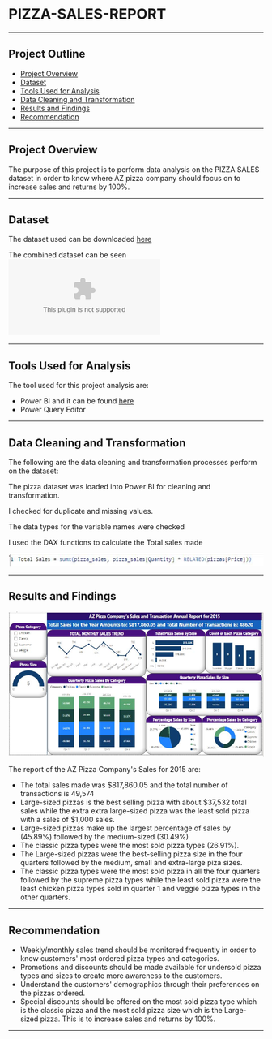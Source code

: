 # PIZZA-SALES-REPORT

---
## **Project Outline**
- [Project Overview](#Project-Overview)
- [Dataset](#Dataset)
- [Tools Used for Analysis](#Tools-Used-for-Analysis)
- [Data Cleaning and Transformation](#Data-Cleaning-and-Transformation)
- [Results and Findings](#Results-and-Findings)
- [Recommendation](#Recommendation)
---

## Project Overview
The purpose of this project is to perform data analysis on the PIZZA SALES dataset in order to know where AZ pizza company should focus on to increase sales and returns by 100%.

---
## Dataset
The dataset used can be downloaded 
[here](https://www.kaggle.com/datasets/nextmillionaire/pizza-sales-dataset)

The combined dataset can be seen ![here](pizza\_sales.xlsx)

---

## Tools Used for Analysis 

The tool used for this project analysis are:
-  Power BI and it can be found [here](https://powerbi.microsoft.com/en-us/downloads)
- Power Query Editor 

---

## Data Cleaning and Transformation

The following are the data cleaning and transformation processes perform on the dataset:

The pizza dataset was loaded into Power BI for cleaning and transformation. 

I checked for duplicate and missing values. 

The data types for the variable names were checked 

I used the DAX functions to calculate the Total sales made

![](g2.JPG)

---

## Results and Findings

![](g2..JPG)

The report of the AZ Pizza Company's Sales for 2015 are:

- The total sales made was $817,860.05 and the total number of transactions is 49,574
- Large-sized pizzas is the best selling pizza with about $37,532 total sales while the extra extra large-sized pizza was the least sold pizza with a sales of $1,000 sales.
- Large-sized pizzas make up the largest percentage of sales by (45.89%) followed by the medium-sized (30.49%) 
- The classic pizza types were the most sold pizza types (26.91%).
- The Large-sized pizzas were the best-selling pizza size in the four quarters followed by the medium, small and extra-large piza sizes.
- The classic pizza types were the most sold pizza in all the four quarters followed by the supreme pizza types while the least sold pizza were the least chicken pizza types sold in quarter 1 and veggie pizza types in the other quarters.

---

## Recommendation

- Weekly/monthly sales trend should be monitored frequently in order to know customers' most ordered pizza types and categories.
- Promotions and discounts should be made available for undersold pizza types and sizes to create more awareness to the customers.
- Understand the customers' demographics through their preferences on the pizzas ordered.
- Special discounts should be offered on the most sold pizza type which is the classic pizza and the most sold pizza size which is the Large-sized pizza. This is to increase sales and returns by 100%.

---
